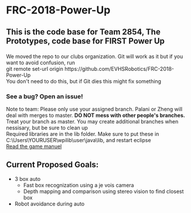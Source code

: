 # FRC-2018-Power-Up

<h2>

This is the code base for Team 2854, The Prototypes, code base for FIRST Power Up

</h2>
<p>
  We moved the repo to our clubs organization. Git will work as it but if you want to avoid confusion, run <br>
  git remote set-url origin https://github.com/EVHSRobotics/FRC-2018-Power-Up <br>
  You don't need to do this, but if Git dies this might fix something
 </p>
  
<h3>

See a bug? Open an issue!

</h3>

<p>
Note to team: Please only use your assigned branch.
Palani or Zheng will deal with merges to master.
<b>DO NOT mess with other people's branches.</b> Treat your branch as master.
You may create additional branches when nessisary, but be sure to clean up
<br>
Required libraries are in the lib folder. Make sure to put these in C:\Users\YOURUSER\wpilib\user\java\lib, and restart eclipse
<br>
<a href="https://firstfrc.blob.core.windows.net/frc2018/Manual/2018FRCGameSeasonManual.pdf"> Read the game manuel </a>
</p>

<h2>
Current Proposed Goals:
</h2>

<ul>
<li> 3 box auto
  <ul>
  <li> Fast box recognization using a je vois camera </li>
  <li> Depth mapping and comparison using stereo vision to find closest box </li>
  </ul>
</li>
<li> Robot avoidance during auto </li>
</ul>
